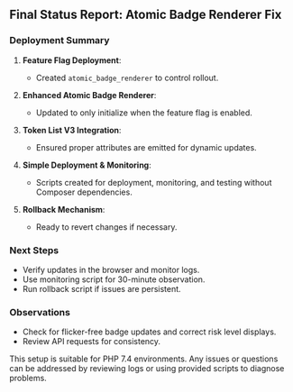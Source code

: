 ## Final Status Report: Atomic Badge Renderer Fix

### Deployment Summary

1. **Feature Flag Deployment**:
   - Created `atomic_badge_renderer` to control rollout.

2. **Enhanced Atomic Badge Renderer**:
   - Updated to only initialize when the feature flag is enabled.

3. **Token List V3 Integration**:
   - Ensured proper attributes are emitted for dynamic updates.

4. **Simple Deployment & Monitoring**:
   - Scripts created for deployment, monitoring, and testing without Composer dependencies.

5. **Rollback Mechanism**:
   - Ready to revert changes if necessary.

### Next Steps
- Verify updates in the browser and monitor logs.
- Use monitoring script for 30-minute observation.
- Run rollback script if issues are persistent.

### Observations
- Check for flicker-free badge updates and correct risk level displays.
- Review API requests for consistency.

This setup is suitable for PHP 7.4 environments. Any issues or questions can be addressed by reviewing logs or using provided scripts to diagnose problems.

